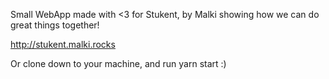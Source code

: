 Small WebApp made with <3 for Stukent, by Malki showing how we can do great things together!

http://stukent.malki.rocks

Or clone down to your machine, and run yarn start :)
